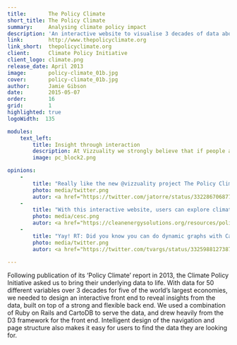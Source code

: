 ```yaml
---
title:       The Policy Climate
short_title: The Policy Climate
summary: 	 Analysing climate policy impact
description: 'An interactive website to visualise 3 decades of data about climate change policy, built on Ruby on Rails and CartoDB'
link:        http://www.thepolicyclimate.org
link_short:  thepolicyclimate.org
client:      Climate Policy Initiative
client_logo: climate.png
release_date: April 2013
image:       policy-climate_01b.jpg
cover: 		 policy-climate_01b.jpg
author:      Jamie Gibson
date:        2015-05-07
order:       16
grid:        1
highlighted: true
logoWidth:  135

modules:
    text_left:
        title: Insight through interaction
        description: At Vizzuality we strongly believe that if people are entertained and surprised by a visualisation they can more easily engage with the data and gain new understanding of a topic. The vertical bar on every page combines the enjoyment reward of interaction with the analytical power needed to find insight. 
        image: pc_block2.png

opinions:
    -
        title: "Really like the new @vizzuality project The Policy Climate Interactive"
        photo: media/twitter.png
        autor: <a href="https://twitter.com/jatorre/status/332286706877345792">Javier de la Torre</a>
    -
        title: "With this interactive website, users can explore climate-related policies and their development over time."
        photo: media/cesc.png
        autor: <a href="https://cleanenergysolutions.org/resources/policy-climate-interactive-website">Clean Energy Solutions Center</a>
    -
        title: "Yay! RT: Did you know you can do dynamic graphs with CartoDB? The Policy Climate Interactive project"
        photo: media/twitter.png
        autor: <a href="https://twitter.com/tvargs/status/332598812738723842">Tim Varga</a>

---
```

Following publication of its ‘Policy Climate’ report in 2013, the Climate Policy Initiative asked us to bring their underlying data to life. With data for 50 different variables over 3 decades for five of the world’s largest economies, we needed to design an interactive front end to reveal insights from the data, built on top of a strong and flexible back end. We used a combination of Ruby on Rails and CartoDB to serve the data, and drew heavily from the D3 framework for the front end. Intelligent design of the navigation and page structure also makes it easy for users to find the data they are looking for. 
